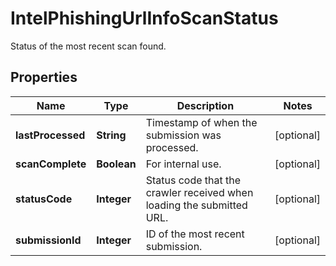 

# IntelPhishingUrlInfoScanStatus

Status of the most recent scan found.

## Properties

| Name | Type | Description | Notes |
|------------ | ------------- | ------------- | -------------|
|**lastProcessed** | **String** | Timestamp of when the submission was processed. |  [optional] |
|**scanComplete** | **Boolean** | For internal use. |  [optional] |
|**statusCode** | **Integer** | Status code that the crawler received when loading the submitted URL. |  [optional] |
|**submissionId** | **Integer** | ID of the most recent submission. |  [optional] |



